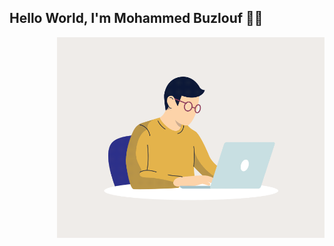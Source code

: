 ## Hello World, I'm Mohammed Buzlouf 👋🏻

 <img align="right" alt="GIF" src="https://github.com/Mbuzlouf/Mbuzlouf/blob/main/me.gif?raw=true" width="428" />
